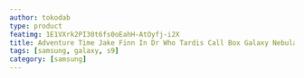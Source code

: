 ```yaml
---
author: tokodab
type: product
featimg: 1E1VXrk2PI30t6fs0oEahH-AtOyfj-i2X
title: Adventure Time Jake Finn In Dr Who Tardis Call Box Galaxy Nebula Samsung Galaxy S9 Case
tags: [samsung, galaxy, s9]
category: [samsung]
---
```

